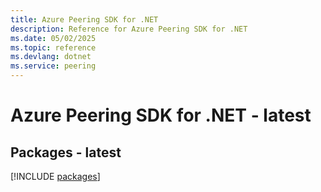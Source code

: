 ```yaml
---
title: Azure Peering SDK for .NET
description: Reference for Azure Peering SDK for .NET
ms.date: 05/02/2025
ms.topic: reference
ms.devlang: dotnet
ms.service: peering
---
```

# Azure Peering SDK for .NET - latest
## Packages - latest
[!INCLUDE [packages](peering-index.md)]